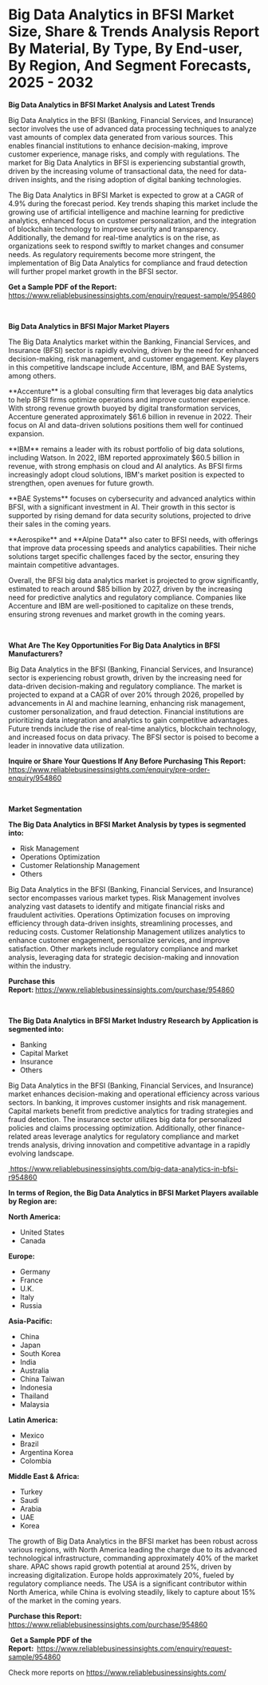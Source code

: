 <p><h1>Big Data Analytics in BFSI Market Size, Share & Trends Analysis Report By Material, By Type, By End-user, By Region, And Segment Forecasts, 2025 - 2032</h1></p><p><strong>Big Data Analytics in BFSI Market Analysis and Latest Trends</strong></p>
<p><p>Big Data Analytics in the BFSI (Banking, Financial Services, and Insurance) sector involves the use of advanced data processing techniques to analyze vast amounts of complex data generated from various sources. This enables financial institutions to enhance decision-making, improve customer experience, manage risks, and comply with regulations. The market for Big Data Analytics in BFSI is experiencing substantial growth, driven by the increasing volume of transactional data, the need for data-driven insights, and the rising adoption of digital banking technologies.</p><p>The Big Data Analytics in BFSI Market is expected to grow at a CAGR of 4.9% during the forecast period. Key trends shaping this market include the growing use of artificial intelligence and machine learning for predictive analytics, enhanced focus on customer personalization, and the integration of blockchain technology to improve security and transparency. Additionally, the demand for real-time analytics is on the rise, as organizations seek to respond swiftly to market changes and consumer needs. As regulatory requirements become more stringent, the implementation of Big Data Analytics for compliance and fraud detection will further propel market growth in the BFSI sector.</p></p>
<p><strong>Get a Sample PDF of the Report:&nbsp;</strong> <a href="https://www.reliablebusinessinsights.com/enquiry/request-sample/954860?utm_campaign=2274&utm_medium=2&utm_source=Github&utm_content=ia&utm_term=07032025&utm_id=big-data-analytics-in-bfsi">https://www.reliablebusinessinsights.com/enquiry/request-sample/954860</a></p>
<p>&nbsp;</p>
<p><strong>Big Data Analytics in BFSI Major Market Players</strong></p>
<p><p>The Big Data Analytics market within the Banking, Financial Services, and Insurance (BFSI) sector is rapidly evolving, driven by the need for enhanced decision-making, risk management, and customer engagement. Key players in this competitive landscape include Accenture, IBM, and BAE Systems, among others.</p><p>**Accenture** is a global consulting firm that leverages big data analytics to help BFSI firms optimize operations and improve customer experience. With strong revenue growth buoyed by digital transformation services, Accenture generated approximately $61.6 billion in revenue in 2022. Their focus on AI and data-driven solutions positions them well for continued expansion.</p><p>**IBM** remains a leader with its robust portfolio of big data solutions, including Watson. In 2022, IBM reported approximately $60.5 billion in revenue, with strong emphasis on cloud and AI analytics. As BFSI firms increasingly adopt cloud solutions, IBM's market position is expected to strengthen, open avenues for future growth.</p><p>**BAE Systems** focuses on cybersecurity and advanced analytics within BFSI, with a significant investment in AI. Their growth in this sector is supported by rising demand for data security solutions, projected to drive their sales in the coming years.</p><p>**Aerospike** and **Alpine Data** also cater to BFSI needs, with offerings that improve data processing speeds and analytics capabilities. Their niche solutions target specific challenges faced by the sector, ensuring they maintain competitive advantages.</p><p>Overall, the BFSI big data analytics market is projected to grow significantly, estimated to reach around $85 billion by 2027, driven by the increasing need for predictive analytics and regulatory compliance. Companies like Accenture and IBM are well-positioned to capitalize on these trends, ensuring strong revenues and market growth in the coming years.</p></p>
<p>&nbsp;</p>
<p><strong>What Are The Key Opportunities For Big Data Analytics in BFSI Manufacturers?</strong></p>
<p><p>Big Data Analytics in the BFSI (Banking, Financial Services, and Insurance) sector is experiencing robust growth, driven by the increasing need for data-driven decision-making and regulatory compliance. The market is projected to expand at a CAGR of over 20% through 2026, propelled by advancements in AI and machine learning, enhancing risk management, customer personalization, and fraud detection. Financial institutions are prioritizing data integration and analytics to gain competitive advantages. Future trends include the rise of real-time analytics, blockchain technology, and increased focus on data privacy. The BFSI sector is poised to become a leader in innovative data utilization.</p></p>
<p><strong>Inquire or Share Your Questions If Any Before Purchasing This Report:</strong> <a href="https://www.reliablebusinessinsights.com/enquiry/pre-order-enquiry/954860?utm_campaign=2274&utm_medium=2&utm_source=Github&utm_content=ia&utm_term=07032025&utm_id=big-data-analytics-in-bfsi">https://www.reliablebusinessinsights.com/enquiry/pre-order-enquiry/954860</a></p>
<p>&nbsp;</p>
<p><strong>Market Segmentation</strong></p>
<p><strong>The Big Data Analytics in BFSI Market Analysis by types is segmented into:</strong></p>
<p><ul><li>Risk Management</li><li>Operations Optimization</li><li>Customer Relationship Management</li><li>Others</li></ul></p>
<p><p>Big Data Analytics in the BFSI (Banking, Financial Services, and Insurance) sector encompasses various market types. Risk Management involves analyzing vast datasets to identify and mitigate financial risks and fraudulent activities. Operations Optimization focuses on improving efficiency through data-driven insights, streamlining processes, and reducing costs. Customer Relationship Management utilizes analytics to enhance customer engagement, personalize services, and improve satisfaction. Other markets include regulatory compliance and market analysis, leveraging data for strategic decision-making and innovation within the industry.</p></p>
<p><strong>Purchase this Report:&nbsp;</strong><a href="https://www.reliablebusinessinsights.com/purchase/954860?utm_campaign=2274&utm_medium=2&utm_source=Github&utm_content=ia&utm_term=07032025&utm_id=big-data-analytics-in-bfsi">https://www.reliablebusinessinsights.com/purchase/954860</a></p>
<p>&nbsp;</p>
<p><strong>The Big Data Analytics in BFSI Market Industry Research by Application is segmented into:</strong></p>
<p><ul><li>Banking</li><li>Capital Market</li><li>Insurance</li><li>Others</li></ul></p>
<p><p>Big Data Analytics in the BFSI (Banking, Financial Services, and Insurance) market enhances decision-making and operational efficiency across various sectors. In banking, it improves customer insights and risk management. Capital markets benefit from predictive analytics for trading strategies and fraud detection. The insurance sector utilizes big data for personalized policies and claims processing optimization. Additionally, other finance-related areas leverage analytics for regulatory compliance and market trends analysis, driving innovation and competitive advantage in a rapidly evolving landscape.</p></p>
<p><a href="https://www.reliablebusinessinsights.com/big-data-analytics-in-bfsi-r954860?utm_campaign=2274&utm_medium=2&utm_source=Github&utm_content=ia&utm_term=07032025&utm_id=big-data-analytics-in-bfsi">&nbsp;https://www.reliablebusinessinsights.com/big-data-analytics-in-bfsi-r954860</a></p>
<p><strong>In terms of Region, the Big Data Analytics in BFSI Market Players available by Region are:</strong></p>
<p>
    <p> <strong> North America: </strong>
        <ul>
            <li>United States</li>
            <li>Canada</li>
        </ul>
        </p> 
    <p> <strong> Europe: </strong>
        <ul>
            <li>Germany</li>
            <li>France</li>
            <li>U.K.</li>
            <li>Italy</li>
            <li>Russia</li>
        </ul>
        </p> 
    <p> <strong> Asia-Pacific: </strong>
        <ul>
            <li>China</li>
            <li>Japan</li>
            <li>South Korea</li>
            <li>India</li>
            <li>Australia</li>
            <li>China Taiwan</li>
            <li>Indonesia</li>
            <li>Thailand</li>
            <li>Malaysia</li>
        </ul>
        </p> 
    <p> <strong> Latin America: </strong>
        <ul>
            <li>Mexico</li>
            <li>Brazil</li>
            <li>Argentina Korea</li>
            <li>Colombia</li>
        </ul>
        </p> 
    <p> <strong> Middle East & Africa: </strong>
        <ul>
            <li>Turkey</li>
            <li>Saudi</li>
            <li>Arabia</li>
            <li>UAE</li>
            <li>Korea</li>
        </ul>
    </p>
    </p>
<p><p>The growth of Big Data Analytics in the BFSI market has been robust across various regions, with North America leading the charge due to its advanced technological infrastructure, commanding approximately 40% of the market share. APAC shows rapid growth potential at around 25%, driven by increasing digitalization. Europe holds approximately 20%, fueled by regulatory compliance needs. The USA is a significant contributor within North America, while China is evolving steadily, likely to capture about 15% of the market in the coming years.</p></p>
<p><strong>Purchase this Report: </strong><a href="https://www.reliablebusinessinsights.com/purchase/954860?utm_campaign=2274&utm_medium=2&utm_source=Github&utm_content=ia&utm_term=07032025&utm_id=big-data-analytics-in-bfsi">https://www.reliablebusinessinsights.com/purchase/954860</a></p>
<p>&nbsp;<strong>Get a Sample PDF of the Report:&nbsp;&nbsp;</strong><a href="https://www.reliablebusinessinsights.com/enquiry/request-sample/954860?utm_campaign=2274&utm_medium=2&utm_source=Github&utm_content=ia&utm_term=07032025&utm_id=big-data-analytics-in-bfsi">https://www.reliablebusinessinsights.com/enquiry/request-sample/954860</a></p>
<p><strong></strong></p>
<p>Check more reports on <a href="https://www.reliablebusinessinsights.com/?utm_campaign=2274&utm_medium=2&utm_source=Github&utm_content=ia&utm_term=07032025&utm_id=big-data-analytics-in-bfsi">https://www.reliablebusinessinsights.com/</a></p>